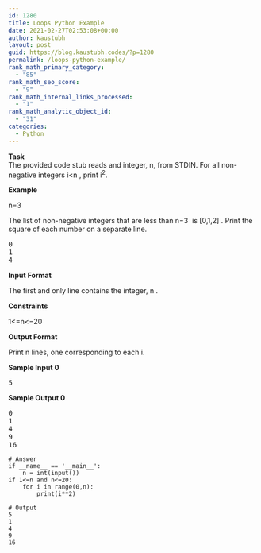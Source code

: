 ```yaml
---
id: 1280
title: Loops Python Example
date: 2021-02-27T02:53:08+00:00
author: kaustubh
layout: post
guid: https://blog.kaustubh.codes/?p=1280
permalink: /loops-python-example/
rank_math_primary_category:
  - "85"
rank_math_seo_score:
  - "9"
rank_math_internal_links_processed:
  - "1"
rank_math_analytic_object_id:
  - "31"
categories:
  - Python
---
```

**Task**  
The provided code stub reads and integer, n, from STDIN. For all non-negative integers i<n , print i<sup>2</sup>.

**Example**

n=3

The list of non-negative integers that are less than n=3  is [0,1,2] . Print the square of each number on a separate line.

<pre class="wp-block-preformatted">0
1
4
</pre>

**Input Format**

The first and only line contains the integer, n .

**Constraints**

1<=n<=20

**Output Format**

Print n lines, one corresponding to each i.

**Sample Input 0**

<pre class="wp-block-preformatted">5
</pre>

**Sample Output 0**

<pre class="wp-block-preformatted">0
1
4
9
16
</pre>

<pre class="wp-block-code"><code># Answer
if __name__ == '__main__':
    n = int(input())
if 1&lt;=n and n&lt;=20:
    for i in range(0,n):
        print(i**2)</code></pre>

<pre class="wp-block-code"><code># Output
5
1
4
9
16</code></pre>